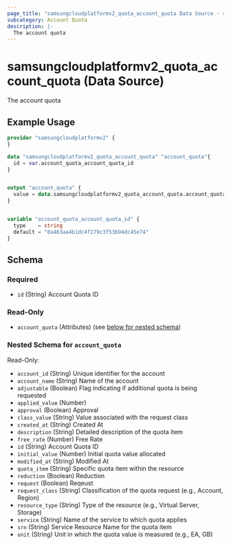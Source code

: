 ```yaml
---
page_title: "samsungcloudplatformv2_quota_account_quota Data Source - samsungcloudplatformv2"
subcategory: Account Quota
description: |-
  The account quota
---
```


# samsungcloudplatformv2_quota_account_quota (Data Source)

The account quota

## Example Usage

```terraform
provider "samsungcloudplatformv2" {
}

data "samsungcloudplatformv2_quota_account_quota" "account_quota"{
  id = var.account_quota_account_quota_id
}


output "account_quota" {
  value = data.samsungcloudplatformv2_quota_account_quota.account_quota
}


variable "account_quota_account_quota_id" {
  type    = string
  default = "8a463aa4b1dc4f279c3f53b94dc45e74"
}
```

<!-- schema generated by tfplugindocs -->
## Schema

### Required

- `id` (String) Account Quota ID

### Read-Only

- `account_quota` (Attributes) (see [below for nested schema](#nestedatt--account_quota))

<a id="nestedatt--account_quota"></a>
### Nested Schema for `account_quota`

Read-Only:

- `account_id` (String) Unique identifier for the account
- `account_name` (String) Name of the account
- `adjustable` (Boolean) Flag indicating if additional quota is being requested
- `applied_value` (Number)
- `approval` (Boolean) Approval
- `class_value` (String) Value associated with the request class
- `created_at` (String) Created At
- `description` (String) Detailed description of the quota item
- `free_rate` (Number) Free Rate
- `id` (String) Account Quota ID
- `initial_value` (Number) Initial quota value allocated
- `modified_at` (String) Modified At
- `quota_item` (String) Specific quota item within the resource
- `reduction` (Boolean) Reduction
- `request` (Boolean) Reqeust
- `request_class` (String) Classification of the quota request (e.g., Account, Region)
- `resource_type` (String) Type of the resource (e.g., Virtual Server, Storage)
- `service` (String) Name of the service to which quota applies
- `srn` (String) Service Resource Name for the quota item
- `unit` (String) Unit in which the quota value is measured (e.g., EA, GB)